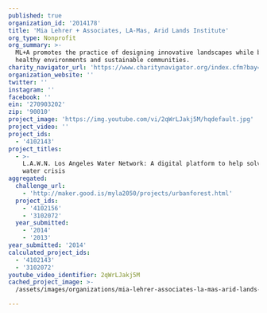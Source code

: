 ```yaml
---
published: true
organization_id: '2014178'
title: 'Mia Lehrer + Associates, LA-Mas, Arid Lands Institute'
org_type: Nonprofit
org_summary: >-
  ML+A promotes the practice of designing innovative landscapes while building
  healthy environments and sustainable communities.
charity_navigator_url: 'https://www.charitynavigator.org/index.cfm?bay=search.profile&ein=270903202'
organization_website: ''
twitter: ''
instagram: ''
facebook: ''
ein: '270903202'
zip: '90010'
project_image: 'https://img.youtube.com/vi/2qWrLJakj5M/hqdefault.jpg'
project_video: ''
project_ids:
  - '4102143'
project_titles:
  - >-
    L.A.W.N. Los Angeles Water Network: A digital platform to help solve our
    water crisis
aggregated:
  challenge_url:
    - 'http://maker.good.is/myla2050/projects/urbanforest.html'
  project_ids:
    - '4102156'
    - '3102072'
  year_submitted:
    - '2014'
    - '2013'
year_submitted: '2014'
calculated_project_ids:
  - '4102143'
  - '3102072'
youtube_video_identifier: 2qWrLJakj5M
cached_project_image: >-
  /assets/images/organizations/mia-lehrer-associates-la-mas-arid-lands-institute/img.youtube.com/vi/2qWrLJakj5M/hqdefault.jpg

---
```

